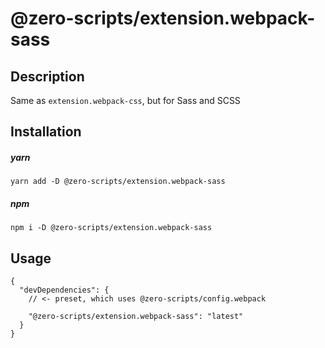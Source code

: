 # @zero-scripts/extension.webpack-sass

## Description

Same as `extension.webpack-css`, but for Sass and SCSS

## Installation

##### yarn

```
yarn add -D @zero-scripts/extension.webpack-sass
```

##### npm

```
npm i -D @zero-scripts/extension.webpack-sass
```

## Usage

```
{
  "devDependencies": {
    // <- preset, which uses @zero-scripts/config.webpack

    "@zero-scripts/extension.webpack-sass": "latest"
  }
}
```
